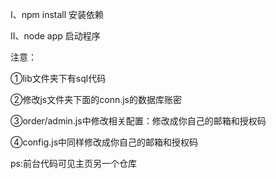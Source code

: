 Ⅰ、npm install 安装依赖

Ⅱ、node app 启动程序

注意：

①lib文件夹下有sql代码

②修改js文件夹下面的conn.js的数据库账密

③order/admin.js中修改相关配置：修改成你自己的邮箱和授权码

④config.js中同样修改成你自己的邮箱和授权码

ps:前台代码可见主页另一个仓库
